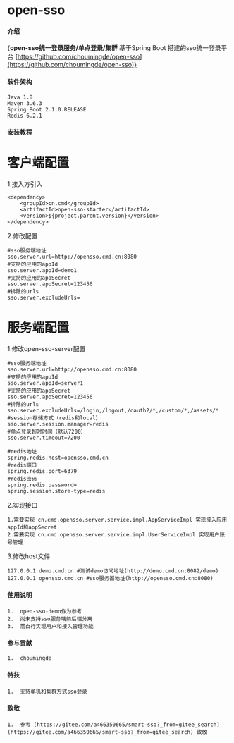 # open-sso

#### 介绍
{**open-sso统一登录服务/单点登录/集群**
基于Spring Boot 搭建的sso统一登录平台 [https://github.com/choumingde/open-sso](https://github.com/choumingde/open-sso)}

#### 软件架构
    Java 1.8
    Maven 3.6.3
    Spring Boot 2.1.0.RELEASE
    Redis 6.2.1

#### 安装教程

# 客户端配置

1.接入方引入

    <dependency>
        <groupId>cn.cmd</groupId>
        <artifactId>open-sso-starter</artifactId>
        <version>${project.parent.version}</version>
    </dependency>

2.修改配置

    #sso服务端地址
    sso.server.url=http://opensso.cmd.cn:8080 
    #支持的应用的appId
    sso.server.appId=demo1
    #支持的应用的appSecret
    sso.server.appSecret=123456 
    #排除的urls
    sso.server.excludeUrls= 

# 服务端配置

1.修改open-sso-server配置

    #sso服务端地址
    sso.server.url=http://opensso.cmd.cn:8080
    #支持的应用的appId
    sso.server.appId=server1
    #支持的应用的appSecret
    sso.server.appSecret=123456
    #排除的urls
    sso.server.excludeUrls=/login,/logout,/oauth2/*,/custom/*,/assets/*
    #session存储方式（redis和local）
    sso.server.session.manager=redis
    #单点登录超时时间（默认7200）
    sso.server.timeout=7200
    
    #redis地址
    spring.redis.host=opensso.cmd.cn
    #redis端口
    spring.redis.port=6379
    #redis密码
    spring.redis.password=
    spring.session.store-type=redis

2.实现接口
    
    1.需要实现 cn.cmd.opensso.server.service.impl.AppServiceImpl 实现接入应用appId和appSecret
    2.需要实现 cn.cmd.opensso.server.service.impl.UserServiceImpl 实现用户账号管理

3.修改host文件

    127.0.0.1 demo.cmd.cn #测试demo访问地址(http://demo.cmd.cn:8082/demo)
    127.0.0.1 opensso.cmd.cn #sso服务器地址(http://opensso.cmd.cn:8080)
    

#### 使用说明

    1.  open-sso-demo作为参考
    2.  尚未支持sso服务端前后端分离
    3.  需自行实现用户和接入管理功能

#### 参与贡献
    
    1.  choumingde

#### 特技

    1.  支持单机和集群方式sso登录

#### 致敬

    1.  参考 [https://gitee.com/a466350665/smart-sso?_from=gitee_search](https://gitee.com/a466350665/smart-sso?_from=gitee_search) 致敬

